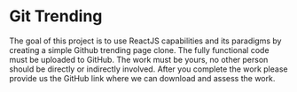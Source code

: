 # Git Trending

The goal of this project is to use ReactJS capabilities and its paradigms by creating a simple
Github trending page clone.
The fully functional code must be uploaded to GitHub. The work must be yours, no other person
should be directly or indirectly involved. After you complete the work please provide us the GitHub
link where we can download and assess the work.
